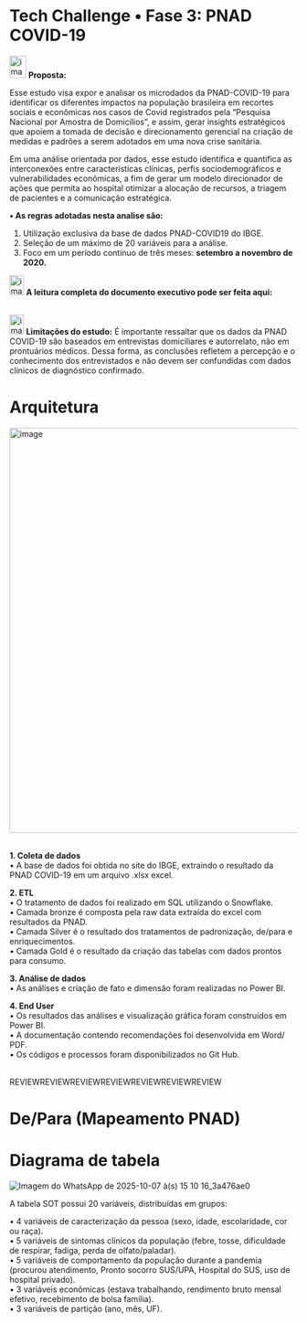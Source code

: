 # Tech Challenge • Fase 3: PNAD COVID-19

<img width="29" height="39" alt="image" src="https://github.com/user-attachments/assets/c7c68151-ec02-4412-ac92-a413aca097c6" />  **Proposta:**

Esse estudo visa expor e analisar os microdados da PNAD-COVID-19 para identificar os diferentes impactos na população brasileira em recortes sociais e econômicas nos casos de Covid registrados pela “Pesquisa Nacional por Amostra de Domicílios”, e assim, gerar insights estratégicos que apoiem a tomada de decisão e direcionamento gerencial na criação de medidas e padrões a serem adotados em uma nova crise sanitária.

Em uma análise orientada por dados, esse estudo identifica e quantifica as interconexões entre características clínicas, perfis sociodemográficos e vulnerabilidades econômicas, a fim de gerar um modelo direcionador de ações que permita ao hospital otimizar a alocação de recursos, a triagem de pacientes e a comunicação estratégica.

**•  As regras adotadas nesta analise são:** 

1.	Utilização exclusiva da base de dados PNAD-COVID19 do IBGE.
2.	Seleção de um máximo de 20 variáveis para a análise.
3.	Foco em um período contínuo de três meses: **setembro a novembro de 2020.**

<img width="25" height="35" alt="image" src="https://github.com/user-attachments/assets/f6a95ab0-ed8d-4357-b1f5-f198503a997d" />  **A leitura completa do documento executivo pode ser feita aqui:**<BR/><BR/>

 <img width="25" height="35" alt="image" src="https://github.com/user-attachments/assets/291c7ccb-1da0-4e5e-a4e6-418759ad421d"/>   **Limitações do estudo:**
É importante ressaltar que os dados da PNAD COVID-19 são baseados em entrevistas domiciliares e autorrelato, não em prontuários médicos. Dessa forma, as conclusões refletem a percepção e o conhecimento dos entrevistados e não devem ser confundidas com dados clínicos de diagnóstico confirmado.

# Arquitetura

<img width="1861" height="709" alt="image" src="https://github.com/user-attachments/assets/2cc6385c-1bbd-458f-a3bd-6dd0e6a2810b" />
 <BR/><BR/>


   **1. Coleta de dados** <BR/>
      •	A base de dados foi obtida no site do IBGE, extraindo o resultado da PNAD COVID-19 em um arquivo .xlsx excel.

  **2. ETL**<BR/>
  •	O tratamento de dados foi realizado em SQL utilizando o Snowflake. <BR/>
•	Camada bronze é composta pela raw data extraída do excel com resultados da PNAD. <BR/>
•	Camada Silver é o resultado dos tratamentos de padronização, de/para e enriquecimentos. <BR/>
•	Camada Gold é o resultado da criação das tabelas com dados prontos para consumo. <BR/>

**3. Análise de dados** <BR/>
•	As análises e criação de fato e dimensão foram realizadas no Power BI. <BR/>

**4. End User** <BR/>
•	Os resultados das análises e visualização gráfica foram construídos em Power BI. <BR/>
•	A documentação contendo recomendações foi desenvolvida em Word/ PDF.<BR/>
•	Os códigos e processos foram disponibilizados no Git Hub.<BR/><BR/>

REVIEWREVIEWREVIEWREVIEWREVIEWREVIEWREVIEW
# De/Para (Mapeamento PNAD)




# Diagrama de tabela
![Imagem do WhatsApp de 2025-10-07 à(s) 15 10 16_3a476ae0](https://github.com/user-attachments/assets/0f569549-150d-4032-a0c3-777a33a41e73)

A tabela SOT possui 20 variáveis, distribuídas em grupos:<BR/>

• 4 variáveis de caracterização da pessoa (sexo, idade, escolaridade, cor ou raça).<BR/>
• 5 variáveis de sintomas clínicos da população (febre, tosse, dificuldade de respirar, fadiga, perda de olfato/paladar).<BR/>
• 5 variáveis de comportamento da população durante a pandemia (procurou atendimento, Pronto socorro SUS/UPA, Hospital do SUS, uso de hospital privado).<BR/>
• 3 variáveis econômicas (estava trabalhando, rendimento bruto mensal efetivo, recebimento de bolsa familia).<BR/>
• 3 variáveis de partição (ano, mês, UF).
